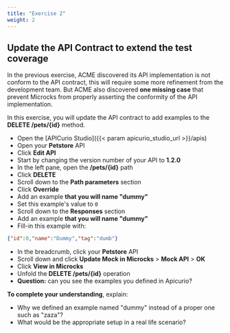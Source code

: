 ```yaml
---
title: "Exercise 2"
weight: 2
---
```


## Update the API Contract to extend the test coverage

In the previous exercise, ACME discovered its API implementation is not conform to the API contract, this will require some more refinement from the development team.
But ACME also discovered **one missing case** that prevent Microcks from properly asserting the conformity of the API implementation.

In this exercise, you will update the API contract to add examples to the **DELETE /pets/{id}** method.

- Open the [APICurio Studio]({{< param apicurio_studio_url >}}/apis)
- Open your **Petstore** API
- Click **Edit API**
- Start by changing the version number of your API to **1.2.0**
- In the left pane, open the **/pets/{id}** path
- Click **DELETE**
- Scroll down to the **Path parameters** section
- Click **Override**
- Add an example **that you will name "dummy"**
- Set this example's value to `0`
- Scroll down to the **Responses** section
- Add an example **that you will name "dummy"**
- Fill-in this example with:

```json
{"id":0,"name":"Dummy","tag":"dumb"}
```

- In the breadcrumb, click your **Petstore** API
- Scroll down and click **Update Mock in Microcks** > **Mock API** > **OK**
- Click **View in Microcks**
- Unfold the **DELETE /pets/{id}** operation
- **Question:** can you see the examples you defined in Apicurio?

**To complete your understanding**, explain:

- Why we defined an example named "dummy" instead of a proper one such as "zaza"?
- What would be the appropriate setup in a real life scenario?
